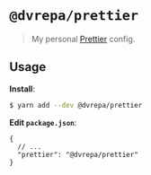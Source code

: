 # `@dvrepa/prettier`

> My personal [Prettier](https://prettier.io) config.

## Usage

**Install**:

```bash
$ yarn add --dev @dvrepa/prettier
```

**Edit `package.json`**:

```jsonc
{
  // ...
  "prettier": "@dvrepa/prettier"
}
```